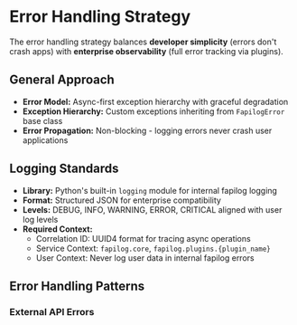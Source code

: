 # Error Handling Strategy

The error handling strategy balances **developer simplicity** (errors don't crash apps) with **enterprise observability** (full error tracking via plugins).

## General Approach

- **Error Model:** Async-first exception hierarchy with graceful degradation
- **Exception Hierarchy:** Custom exceptions inheriting from `FapilogError` base class
- **Error Propagation:** Non-blocking - logging errors never crash user applications

## Logging Standards

- **Library:** Python's built-in `logging` module for internal fapilog logging
- **Format:** Structured JSON for enterprise compatibility
- **Levels:** DEBUG, INFO, WARNING, ERROR, CRITICAL aligned with user log levels
- **Required Context:**
  - Correlation ID: UUID4 format for tracing async operations
  - Service Context: `fapilog.core`, `fapilog.plugins.{plugin_name}`
  - User Context: Never log user data in internal fapilog errors

## Error Handling Patterns

### External API Errors

```python